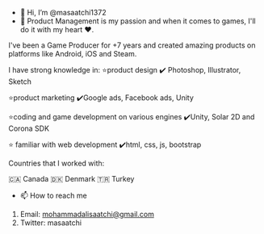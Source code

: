 - 👋 Hi, I’m @masaatchi1372
- 👀 Product Management is my passion and when it comes to games, I'll do it with my heart ❤️.

I've been a Game Producer for +7 years and created amazing products on platforms like Android, iOS and Steam.

I have strong knowledge in:
⭐️product design
✔️ Photoshop, Illustrator, Sketch

⭐️product marketing
✔️Google ads, Facebook ads, Unity

⭐️coding and game development on various engines
✔️Unity, Solar 2D and Corona SDK

⭐️ familiar with web development
✔️html, css, js, bootstrap


Countries that I worked with:

🇨🇦 Canada
🇩🇰 Denmark
🇹🇷 Turkey

- 📫 How to reach me
1. Email: mohammadalisaatchi@gmail.com
2. Twitter: masaatchi

<!---
masaatchi1372/masaatchi1372 is a ✨ special ✨ repository because its `README.md` (this file) appears on your GitHub profile.
You can click the Preview link to take a look at your changes.
--->
